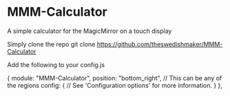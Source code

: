# MMM-Calculator
A simple calculator for the MagicMirror on a touch display 

Simply clone the repo
git clone https://github.com/theswedishmaker/MMM-Calculator 

Add the following to your config.js 

{
  module: "MMM-Calculator",
  position: "bottom_right", // This can be any of the regions
  config: {
    // See 'Configuration options' for more information.
  }
},
